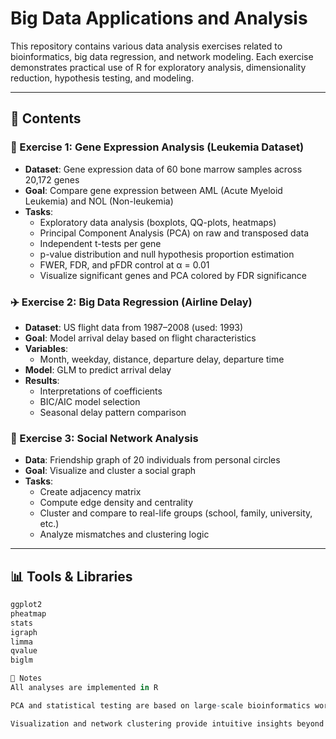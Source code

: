 # Big Data Applications and Analysis

This repository contains various data analysis exercises related to bioinformatics, big data regression, and network modeling. Each exercise demonstrates practical use of R for exploratory analysis, dimensionality reduction, hypothesis testing, and modeling.

---

## 📁 Contents

### 🧬 Exercise 1: Gene Expression Analysis (Leukemia Dataset)
- **Dataset**: Gene expression data of 60 bone marrow samples across 20,172 genes
- **Goal**: Compare gene expression between AML (Acute Myeloid Leukemia) and NOL (Non-leukemia)
- **Tasks**:
  - Exploratory data analysis (boxplots, QQ-plots, heatmaps)
  - Principal Component Analysis (PCA) on raw and transposed data
  - Independent t-tests per gene
  - p-value distribution and null hypothesis proportion estimation
  - FWER, FDR, and pFDR control at α = 0.01
  - Visualize significant genes and PCA colored by FDR significance

### ✈️ Exercise 2: Big Data Regression (Airline Delay)
- **Dataset**: US flight data from 1987–2008 (used: 1993)
- **Goal**: Model arrival delay based on flight characteristics
- **Variables**:
  - Month, weekday, distance, departure delay, departure time
- **Model**: GLM to predict arrival delay
- **Results**:
  - Interpretations of coefficients
  - BIC/AIC model selection
  - Seasonal delay pattern comparison

### 👥 Exercise 3: Social Network Analysis
- **Data**: Friendship graph of 20 individuals from personal circles
- **Goal**: Visualize and cluster a social graph
- **Tasks**:
  - Create adjacency matrix
  - Compute edge density and centrality
  - Cluster and compare to real-life groups (school, family, university, etc.)
  - Analyze mismatches and clustering logic

---

## 📊 Tools & Libraries

```r
ggplot2
pheatmap
stats
igraph
limma
qvalue
biglm

📌 Notes
All analyses are implemented in R

PCA and statistical testing are based on large-scale bioinformatics workflows

Visualization and network clustering provide intuitive insights beyond numerical output
